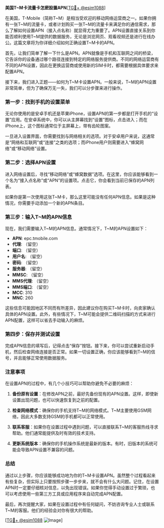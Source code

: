 **美国T~M卡流量卡怎麽設置APN**[[TG💪+ @esim1088](https://t.me/s/esim1088)]

在美国，T-Mobile（简称T~M）是相当受欢迎的移动网络运营商之一。如果你拥有一张T~M的流量卡，或者计划购买一张T~M的流量卡来满足你的通信需求，那么了解如何设置APN（接入点名称）就显得尤为重要了。APN设置直接关系到你能否顺利使用T~M提供的数据服务，无论是浏览网页、观看视频还是进行在线办公。这篇文章将为你详细介绍如何正确设置T~M卡的APN。

首先，让我们简单了解一下什么是APN。APN就像是手机和互联网之间的桥梁，它告诉你的设备通过哪个路径连接到特定的网络服务提供商。不同的网络运营商有不同的APN设置，因此在更换运营商或使用新的SIM卡时，都需要根据具体要求来配置APN。

接下来，我们进入正题——如何为T~M卡设置APN。一般来说，T~M的APN设置非常简单，但为了确保万无一失，我们可以分步骤来进行操作。

### 第一步：找到手机的设置菜单

无论你使用的是安卓手机还是苹果iPhone，设置APN的第一步都是打开手机的“设置”应用。在安卓系统中，你可以从主屏幕找到“设置”图标，点击进入；而在iPhone上，这个图标通常位于主屏幕上，带有齿轮图案。

一旦进入设置界面，你需要找到与网络相关的选项。对于安卓用户来说，这通常是“网络和互联网”或“连接”之类的选项；而iPhone用户则需要进入“蜂窝网络”或“移动网络”设置。

### 第二步：选择APN设置

进入网络设置后，寻找“移动网络”或“蜂窝数据”选项。在这里，你应该能够看到一个名为“接入点名称”或“APN”的设置项。点击它，你会看到当前已保存的APN列表。

如果你是第一次使用这张T~M卡，那么这里可能没有任何APN信息。如果是这种情况，你需要手动添加一个新的APN条目。

### 第三步：输入T~M的APN信息

现在，我们需要输入T~M的APN信息。通常情况下，T~M的APN设置如下：

- **APN**: epc.tmobile.com  
- **代理**: （留空）  
- **端口**: （留空）  
- **用户名**: （留空）  
- **密码**: （留空）  
- **服务器**: （留空）  
- **MMSC**: （留空）  
- **MMS代理**: （留空）  
- **MMS端口**: （留空）  
- **MCC**: 310  
- **MNC**: 260  

这些信息可能因地区不同而有所差异，因此建议你在购买T~M卡时，向卖家确认具体的APN设置。此外，有些情况下，T~M可能会提供二维码扫描的方式来进行APN配置，这样可以省去手动输入的麻烦。

### 第四步：保存并测试设置

完成APN信息的填写后，记得点击“保存”按钮。接下来，你可以尝试重新启动手机，然后检查网络连接是否正常。如果一切设置正确，你应该能够看到T~M的信号，并且能够正常使用数据服务。

### 注意事项

在设置APN的过程中，有几个小技巧可以帮助你避免不必要的麻烦：

1. **备份原有设置**：在修改APN之前，最好先备份现有的APN设置。这样，即使新设置出现问题，也可以快速恢复到之前的配置。
   
2. **检查网络模式**：确保你的手机支持T~M的网络模式。T~M主要使用GSM网络，因此大多数支持GSM的手机都可以正常使用。

3. **联系客服**：如果你在设置过程中遇到问题，可以直接联系T~M的客服热线寻求帮助。他们通常能提供及时有效的技术支持。

4. **更新系统版本**：确保你的手机操作系统是最新的版本。有时，旧版本的系统可能会导致APN设置不兼容的问题。

### 总结

通过以上步骤，你应该能够成功地为你的T~M卡设置APN。虽然整个过程看起来有些复杂，但实际上只要按照步骤一步步来，就不会有什么大问题。记住，在设置APN时一定要仔细核对信息，以免出现错误。如果你觉得手动设置过于繁琐，也可以考虑使用一些第三方工具或应用程序来自动完成APN配置。

最后，再次提醒大家，如果在设置过程中有任何疑问，不妨咨询专业人士或联系T~M的客服。他们的经验会对你有很大的帮助。

[[TG💪+ @esim1088](https://t.me/s/esim1088) ![Image](https://i.postimg.cc/4NQfJmqS/Snipaste-2025-05-13-00-14-12.png)]